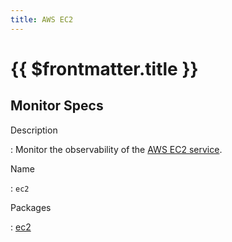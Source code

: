```yaml
---
title: AWS EC2
---
```


# {{ $frontmatter.title }}

## Monitor Specs

Description

: Monitor the observability of the [AWS EC2 service](https://aws.amazon.com/ec2/).

Name

: `ec2`

Packages

: [ec2](ec2_ec2.md)


<!--@include: /parts/_1.md-->


<!--@include: /parts/_2.md-->
